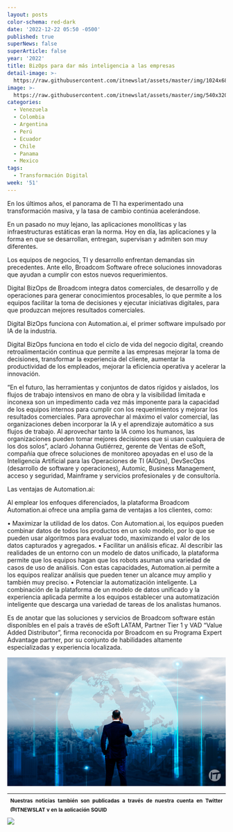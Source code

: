```yaml
---
layout: posts
color-schema: red-dark
date: '2022-12-22 05:50 -0500'
published: true
superNews: false
superArticle: false
year: '2022'
title: BizOps para dar más inteligencia a las empresas
detail-image: >-
  https://raw.githubusercontent.com/itnewslat/assets/master/img/1024x680/Ejecutivo-Negocios-g.jpg
image: >-
  https://raw.githubusercontent.com/itnewslat/assets/master/img/540x320/Ejecutivo-Negocios-p.jpg
categories:
  - Venezuela
  - Colombia
  - Argentina
  - Perú
  - Ecuador
  - Chile
  - Panama
  - Mexico
tags:
  - Transformación Digital
week: '51'
---
```

En los últimos años, el panorama de TI ha experimentado una transformación masiva, y la tasa de cambio continúa acelerándose.
 
En un pasado no muy lejano, las aplicaciones monolíticas y las infraestructuras estáticas eran la norma. Hoy en día, las aplicaciones y la forma en que se desarrollan, entregan, supervisan y admiten son muy diferentes.
 
Los equipos de negocios, TI y desarrollo enfrentan demandas sin precedentes. Ante ello, Broadcom Software ofrece soluciones innovadoras que ayudan a cumplir con estos nuevos requerimientos.
 
Digital BizOps de Broadcom integra datos comerciales, de desarrollo y de operaciones para generar conocimientos procesables, lo que permite a los equipos facilitar la toma de decisiones y ejecutar iniciativas digitales, para que produzcan mejores resultados comerciales.
 
Digital BizOps funciona con Automation.ai, el primer software impulsado por IA de la industria.
 
Digital BizOps funciona en todo el ciclo de vida del negocio digital, creando retroalimentación continua que permite a las empresas mejorar la toma de decisiones, transformar la experiencia del cliente, aumentar la productividad de los empleados, mejorar la eficiencia operativa y acelerar la innovación.
 
“En el futuro, las herramientas y conjuntos de datos rígidos y aislados, los flujos de trabajo intensivos en mano de obra y la visibilidad limitada e inconexa son un impedimento cada vez más imponente para la capacidad de los equipos internos para cumplir con los requerimientos y mejorar los resultados comerciales. Para aprovechar al máximo el valor comercial, las organizaciones deben incorporar la IA y el aprendizaje automático a sus flujos de trabajo. Al aprovechar tanto la IA como los humanos, las organizaciones pueden tomar mejores decisiones que si usan cualquiera de los dos solos”, aclaró Johanna Gutiérrez, gerente de Ventas de eSoft, compañía que ofrece soluciones de monitoreo apoyadas en el uso de la Inteligencia Artificial para las Operaciones de TI (AIOps), DevSecOps (desarrollo de software y operaciones), Automic, Business Management, acceso y seguridad, Mainframe y servicios profesionales y de consultoría.
 
Las ventajas de Automation.ai:
 
Al emplear los enfoques diferenciados, la plataforma Broadcom Automation.ai ofrece una amplia gama de ventajas a los clientes, como:
 
• Maximizar la utilidad de los datos. Con Automation.ai, los equipos pueden combinar datos de todos los productos en un solo modelo, por lo que se pueden usar algoritmos para evaluar todo, maximizando el valor de los datos capturados y agregados.
• Facilitar un análisis eficaz. Al describir las realidades de un entorno con un modelo de datos unificado, la plataforma permite que los equipos hagan que los robots asuman una variedad de casos de uso de análisis. Con estas capacidades, Automation.ai permite a los equipos realizar análisis que pueden tener un alcance muy amplio y también muy preciso.
• Potenciar la automatización inteligente. La combinación de la plataforma de un modelo de datos unificado y la experiencia aplicada permite a los equipos establecer una automatización inteligente que descarga una variedad de tareas de los analistas humanos.
 
Es de anotar que las soluciones y servicios de Broadcom software están disponibles en el país a través de eSoft LATAM, Partner Tier 1 y VAD “Value Added Distributor”, firma reconocida por Broadcom en su Programa Expert Advantage partner, por su conjunto de habilidades altamente especializadas y experiencia localizada.

![](https://raw.githubusercontent.com/itnewslat/assets/master/img/540x320/Ejecutivo-Negocios-p.jpg)

<table style="height: 42px;" width="569">
<tbody>
<tr>
<td style="text-align: justify;"><sub><strong>Nuestras noticias también son publicadas a través de nuestra cuenta en Twitter <a href="https://twitter.com/itnewslat?lang=es">@ITNEWSLAT</a> y en la aplicación <a href="https://squidapp.co/en/">SQUID</a></strong></sub></td>
</tr>
</tbody>
</table>

<img src="https://tracker.metricool.com/c3po.jpg?hash=56f88a41e39ab42c063cc51676587a04"/>